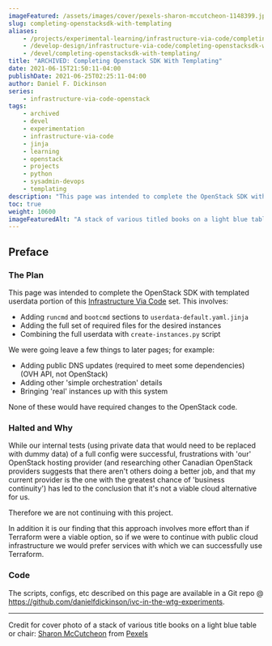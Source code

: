 ```yaml
---
imageFeatured: /assets/images/cover/pexels-sharon-mccutcheon-1148399.jpg
slug: completing-openstacksdk-with-templating
aliases:
    - /projects/experimental-learning/infrastructure-via-code/completing-openstacksdk-with-templating/
    - /develop-design/infrastructure-via-code/completing-openstacksdk-with-templating/
    - /devel/completing-openstacksdk-with-templating/
title: "ARCHIVED: Completing Openstack SDK With Templating"
date: 2021-06-15T21:50:11-04:00
publishDate: 2021-06-25T02:25:11-04:00
author: Daniel F. Dickinson
series:
    - infrastructure-via-code-openstack
tags:
    - archived
    - devel
    - experimentation
    - infrastructure-via-code
    - jinja
    - learning
    - openstack
    - projects
    - python
    - sysadmin-devops
    - templating
description: "This page was intended to complete the OpenStack SDK with templated userdata portion of this Infrastructure via Code set"
toc: true
weight: 10600
imageFeaturedAlt: "A stack of various titled books on a light blue table or chair"
---
```


## Preface

### The Plan

This page was intended to complete the OpenStack SDK with templated userdata portion of this [Infrastructure Via Code](_index.md) set. This involves:

* Adding ``runcmd`` and ``bootcmd`` sections to ``userdata-default.yaml.jinja``
* Adding the full set of required files for the desired instances
* Combining the full userdata with ``create-instances.py`` script

We were going leave a few things to later pages; for example:

* Adding public DNS updates (required to meet some dependencies) (OVH API, not OpenStack)
* Adding other 'simple orchestration' details
* Bringing 'real' instances up with this system

None of these would have required changes to the OpenStack code.

### Halted and Why

While our internal tests (using private data that would need to be replaced with dummy data) of a full config were successful, frustrations with 'our' OpenStack hosting provider (and researching other Canadian OpenStack providers suggests that there aren't others doing a better job, and that my current provider is the one with the greatest chance of 'business continuity') has led to the conclusion that it's not a viable cloud alternative for us.

Therefore we are not continuing with this project.

In addition it is our finding that this approach involves more effort than if Terraform were a viable option, so if we were to continue with public cloud infrastructure we would prefer services with which we can successfully use Terraform.

### Code

The scripts, configs, etc described on this page are available in a Git repo @ <https://github.com/danielfdickinson/ivc-in-the-wtg-experiments>.

----

Credit for cover photo of a stack of various title books on a light blue table or chair: [Sharon McCutcheon](https://www.pexels.com/@mccutcheon?utm_content=attributionCopyText) from [Pexels](https://www.pexels.com/photo/selective-focus-photo-of-pile-of-assorted-title-books-1148399/?utm_content=attributionCopyText)
